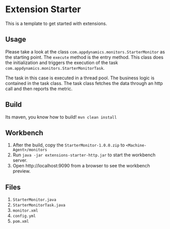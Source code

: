  # Extension Starter
 This is a template to get started with extensions.
 
 ## Usage
 Please take a look at the class `com.appdynamics.monitors.StarterMonitor` as the starting point.
 The `execute` method is the entry method.  This class does the initialization and triggers the execution
 of the task `com.appdynamics.monitors.StarterMonitorTask`. 
 
 The task in this case is executed in a thread pool. The business logic is contained in the task class. 
 The task class fetches the data through an http call and then reports the metric.  
  
 ## Build
 Its maven, you know how to build!
 `mvn clean install`

 ## Workbench 
 1. After the build, copy the `StarterMonitor-1.0.0.zip` to `<Machine-Agent>/monitors`
 2. Run `java -jar extensions-starter-http.jar` to start the workbench server.
 3. Open http://localhost:9090 from a browser to see the workbench preview.
 
 ## Files
  1. `StarterMonitor.java`
  2. `StarterMonitorTask.java`
  3. `monitor.xml`
  4. `config.yml`
  5. `pom.xml`
  